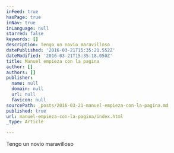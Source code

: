 ```yaml
---
inFeed: true
hasPage: true
inNav: true
inLanguage: null
starred: false
keywords: []
description: Tengo un novio maravilloso
datePublished: '2016-03-21T15:35:21.552Z'
dateModified: '2016-03-21T15:35:18.050Z'
title: Manuel empieza con la pagina
author: []
authors: []
publisher:
  name: null
  domain: null
  url: null
  favicon: null
sourcePath: _posts/2016-03-21-manuel-empieza-con-la-pagina.md
published: true
url: manuel-empieza-con-la-pagina/index.html
_type: Article

---
```

Tengo un novio maravilloso